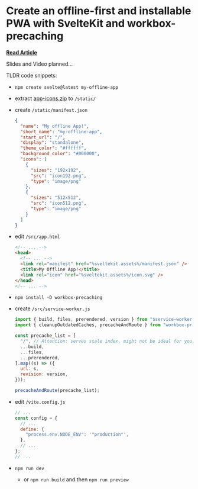 # Create an offline-first and installable PWA with SvelteKit and workbox-precaching

**[Read Article](https://www.sarcevic.dev/offline-first-installable-pwa-sveltekit-workbox-precaching)**

Slides and Video planned...

TLDR code snippets:

- `npm create svelte@latest my-offline-app`
- extract [app-icons.zip](https://www.sarcevic.dev/offline-first-installable-pwa-sveltekit-workbox-precaching/app-icons.zip) to `/static/`
- create `/static/manifest.json`
  ```json
  {
    "name": "My offline App!",
    "short_name": "my-offline-app",
    "start_url": "/",
    "display": "standalone",
    "theme_color": "#ffffff",
    "background_color": "#000000",
    "icons": [
      {
        "sizes": "192x192",
        "src": "icon192.png",
        "type": "image/png"
      },
      {
        "sizes": "512x512",
        "src": "icon512.png",
        "type": "image/png"
      }
    ]
  }
  ```
- edit `/src/app.html`
  ```html
  <!-- ... -->
  <head>
    <!-- ... -->
    <link rel="manifest" href="%sveltekit.assets%/manifest.json" />
    <title>My Offline App!</title>
    <link rel="icon" href="%sveltekit.assets%/icon.svg" />
  </head>
  <!-- ... -->
  ```
- `npm install -D workbox-precaching`
- create `/src/service-worker.js`

  ```js
  import { build, files, prerendered, version } from "$service-worker";
  import { cleanupOutdatedCaches, precacheAndRoute } from "workbox-precaching";

  const precache_list = [
    "/", // Attention: serves stale index, might not be ideal for your use case.
    ...build,
    ...files,
    ...prerendered,
  ].map((s) => ({
    url: s,
    revision: version,
  }));

  precacheAndRoute(precache_list);
  ```

- edit `/vite.config.js`
  ```js
  // ...
  const config = {
    // ...
    define: {
      "process.env.NODE_ENV": '"production"',
    },
    // ...
  };
  // ...
  ```
- `npm run dev`
  - or `npm run build` and then `npm run preview`
